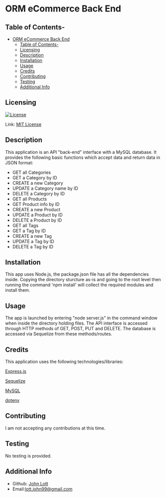 # ORM eCommerce Back End

## Table of Contents-
- [ORM eCommerce Back End](#orm-ecommerce-back-end)
  - [Table of Contents-](#table-of-contents-)
  - [Licensing](#licensing)
  - [Description](#description)
  - [Installation](#installation)
  - [Usage](#usage)
  - [Credits](#credits)
  - [Contributing](#contributing)
  - [Testing](#testing)
  - [Additional Info](#additional-info)

## Licensing

[![License](https://img.shields.io/badge/license-MIT-green)](./LICENSE)

Link: [MIT License](https://opensource.org/licenses/MIT)

## Description

This application is an API "back-end" interface with a MySQL database. It provides the following basic functions which accept data and return data in JSON format:  

* GET all Categories   
* GET a Category by ID  
* CREATE a new Category  
* UPDATE a Category name by ID  
* DELETE a Category by ID  
* GET all Products  
* GET Product info by ID  
* CREATE a new Product  
* UPDATE a Product by ID  
* DELETE a Product by ID  
* GET all Tags  
* GET a Tag by ID  
* CREATE a new Tag  
* UPDATE a Tag by ID  
* DELETE a Tag by ID
     
## Installation

This app uses Node.js, the package.json file has all the dependencies inside. Copying the directory sturcture as-is and going to the root level then running the command 'npm install' will collect the required modules and install them.


## Usage

The app is launched by entering "node server.js" in the command window when inside the directory holding files. The API interface is accessed through HTTP methods of GET, POST, PUT and DELETE. The database is accessed via Sequelize from these methods/routes.

## Credits

This application uses the following technologies/libraries:  

[Express.js](https://expressjs.com/)

[Sequelize](https://sequelize.org/)

[MySQL](https://www.mysql.com/)

[dotenv](https://www.npmjs.com/package/dotenv)



## Contributing

  I am not accepting any contributions at this time.

## Testing

  No testing is provided.

## Additional Info
- Github: [John Lott](https://github.com/johnlott1)
- Email:lott.john99@gmail.com
